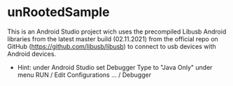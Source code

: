 # unRootedSample

This is an Android Studio project wich uses the precompiled Libusb Android libraries from the latest master build (02.11.2021) from the official repo on GitHub (https://github.com/libusb/libusb) to connect to usb devices with Android devices.

* Hint: under Android Studio set Debugger Type to "Java Only" under menu RUN / Edit Configurations ... / Debugger  
